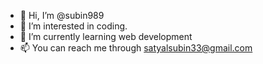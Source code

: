 - 👋 Hi, I’m @subin989
- 👀 I’m interested in coding.
- 🌱 I’m currently learning web development
- 📫 You can reach me through satyalsubin33@gmail.com

<!---
subin989/subin989 is a ✨ special ✨ repository because its `README.md` (this file) appears on your GitHub profile.
You can click the Preview link to take a look at your changes.
--->
